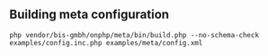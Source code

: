 ## Building meta configuration

```
php vendor/bis-gmbh/onphp/meta/bin/build.php --no-schema-check examples/config.inc.php examples/meta/config.xml
```
